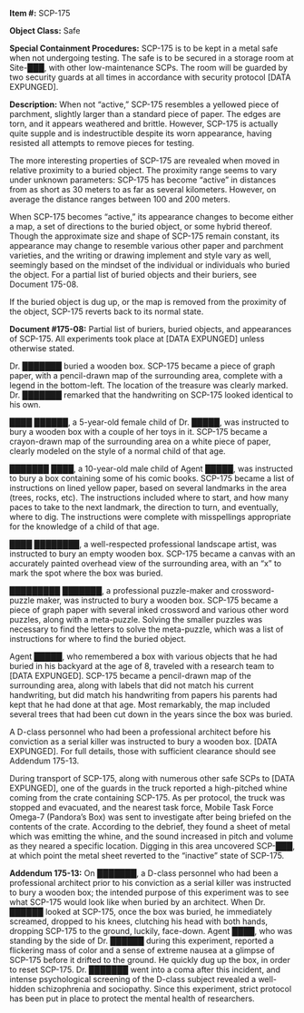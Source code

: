 **Item #:** SCP-175

**Object Class:** Safe

**Special Containment Procedures:** SCP-175 is to be kept in a metal safe when not undergoing testing. The safe is to be secured in a storage room at Site-███, with other low-maintenance SCPs. The room will be guarded by two security guards at all times in accordance with security protocol \[DATA EXPUNGED\].

**Description:** When not “active,” SCP-175 resembles a yellowed piece of parchment, slightly larger than a standard piece of paper. The edges are torn, and it appears weathered and brittle. However, SCP-175 is actually quite supple and is indestructible despite its worn appearance, having resisted all attempts to remove pieces for testing.

The more interesting properties of SCP-175 are revealed when moved in relative proximity to a buried object. The proximity range seems to vary under unknown parameters: SCP-175 has become “active” in distances from as short as 30 meters to as far as several kilometers. However, on average the distance ranges between 100 and 200 meters.

When SCP-175 becomes “active,” its appearance changes to become either a map, a set of directions to the buried object, or some hybrid thereof. Though the approximate size and shape of SCP-175 remain constant, its appearance may change to resemble various other paper and parchment varieties, and the writing or drawing implement and style vary as well, seemingly based on the mindset of the individual or individuals who buried the object. For a partial list of buried objects and their buriers, see Document 175-08.

If the buried object is dug up, or the map is removed from the proximity of the object, SCP-175 reverts back to its normal state.

**Document #175-08:** Partial list of buriers, buried objects, and appearances of SCP-175. All experiments took place at \[DATA EXPUNGED\] unless otherwise stated.

Dr. ███████ buried a wooden box. SCP-175 became a piece of graph paper, with a pencil-drawn map of the surrounding area, complete with a legend in the bottom-left. The location of the treasure was clearly marked. Dr. ███████ remarked that the handwriting on SCP-175 looked identical to his own.

████ ██████, a 5-year-old female child of Dr. █████, was instructed to bury a wooden box with a couple of her toys in it. SCP-175 became a crayon-drawn map of the surrounding area on a white piece of paper, clearly modeled on the style of a normal child of that age.

███████ ████, a 10-year-old male child of Agent █████, was instructed to bury a box containing some of his comic books. SCP-175 became a list of instructions on lined yellow paper, based on several landmarks in the area (trees, rocks, etc). The instructions included where to start, and how many paces to take to the next landmark, the direction to turn, and eventually, where to dig. The instructions were complete with misspellings appropriate for the knowledge of a child of that age.

████ ████████, a well-respected professional landscape artist, was instructed to bury an empty wooden box. SCP-175 became a canvas with an accurately painted overhead view of the surrounding area, with an “x” to mark the spot where the box was buried.

█████████ ███████, a professional puzzle-maker and crossword-puzzle maker, was instructed to bury a wooden box. SCP-175 became a piece of graph paper with several inked crossword and various other word puzzles, along with a meta-puzzle. Solving the smaller puzzles was necessary to find the letters to solve the meta-puzzle, which was a list of instructions for where to find the buried object.

Agent █████, who remembered a box with various objects that he had buried in his backyard at the age of 8, traveled with a research team to \[DATA EXPUNGED\]. SCP-175 became a pencil-drawn map of the surrounding area, along with labels that did not match his current handwriting, but did match his handwriting from papers his parents had kept that he had done at that age. Most remarkably, the map included several trees that had been cut down in the years since the box was buried.

A D-class personnel who had been a professional architect before his conviction as a serial killer was instructed to bury a wooden box. \[DATA EXPUNGED\]. For full details, those with sufficient clearance should see Addendum 175-13.

During transport of SCP-175, along with numerous other safe SCPs to \[DATA EXPUNGED\], one of the guards in the truck reported a high-pitched whine coming from the crate containing SCP-175. As per protocol, the truck was stopped and evacuated, and the nearest task force, Mobile Task Force Omega-7 (Pandora’s Box) was sent to investigate after being briefed on the contents of the crate. According to the debrief, they found a sheet of metal which was emitting the whine, and the sound increased in pitch and volume as they neared a specific location. Digging in this area uncovered SCP-███, at which point the metal sheet reverted to the “inactive” state of SCP-175.

**Addendum 175-13:** On ███████, a D-class personnel who had been a professional architect prior to his conviction as a serial killer was instructed to bury a wooden box; the intended purpose of this experiment was to see what SCP-175 would look like when buried by an architect. When Dr. ██████ looked at SCP-175, once the box was buried, he immediately screamed, dropped to his knees, clutching his head with both hands, dropping SCP-175 to the ground, luckily, face-down. Agent ████, who was standing by the side of Dr. ██████ during this experiment, reported a flickering mass of color and a sense of extreme nausea at a glimpse of SCP-175 before it drifted to the ground. He quickly dug up the box, in order to reset SCP-175. Dr. ███████ went into a coma after this incident, and intense psychological screening of the D-class subject revealed a well-hidden schizophrenia and sociopathy. Since this experiment, strict protocol has been put in place to protect the mental health of researchers.